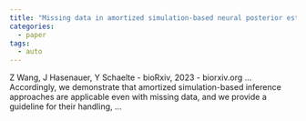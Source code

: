 ```yaml
---
title: "Missing data in amortized simulation-based neural posterior estimation"
categories:
  - paper
tags:
  - auto
---
```

Z Wang, J Hasenauer, Y Schaelte - bioRxiv, 2023 - biorxiv.org
… Accordingly, we demonstrate that amortized simulation-based inference approaches are applicable even with missing data, and we provide a guideline for their handling, …

